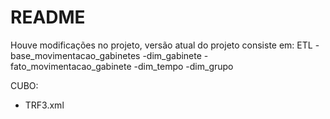 # README #

Houve modificações no projeto, versão atual do projeto consiste em:
ETL
-base_movimentacao_gabinetes
-dim_gabinete
-fato_movimentacao_gabinete
-dim_tempo
-dim_grupo

CUBO:
* TRF3.xml